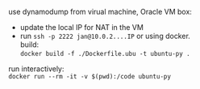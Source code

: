 use dynamodump from virual machine, Oracle VM box:
- update the local IP for NAT in the VM
- run `ssh -p 2222 jan@10.0.2....IP`
or using docker. \
build: \
`docker build -f ./Dockerfile.ubu -t ubuntu-py .`

run interactively:  
`docker run --rm -it -v $(pwd):/code ubuntu-py`